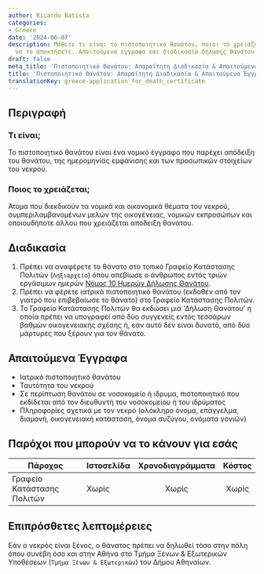 ```yaml
---
author: Ricardo Batista
categories:
- Greece
date: '2024-06-07'
description: Μάθετε τι είναι το πιστοποιητικό θανάτου, ποιοι το χρειάζονται και πώς
  να το αποκτήσετε. Απαιτούμενα έγγραφα και διαδικασία δήλωσης θανάτου.
draft: false
meta_title: 'Πιστοποιητικό Θανάτου: Απαραίτητη Διαδικασία & Απαιτούμενα Έγγραφα'
title: 'Πιστοποιητικό Θανάτου: Απαραίτητη Διαδικασία & Απαιτούμενα Έγγραφα'
translationKey: greece-application_for_death_certificate
---
```



## Περιγραφή
### Τι είναι;
Το πιστοποιητικό θανάτου είναι ένα νομικό έγγραφο που παρέχει απόδειξη του θανάτου, της ημερομηνίας εμφάνισης και των προσωπικών στοιχείων του νεκρού.

### Ποιος το χρειάζεται;
Άτομα που διεκδικούν τα νομικά και οικονομικά θέματα του νεκρού, συμπεριλαμβανομένων μελών της οικογένειας, νομικών εκπροσώπων και οποιουδήποτε άλλου που χρειάζεται απόδειξη θανάτου.

## Διαδικασία
1. Πρέπει να αναφέρετε το θάνατο στο τοπικό Γραφείο Κατάστασης Πολιτών (`Ληξιαρχείο`) όπου απεβίωσε ο άνθρωπος εντός τριών εργάσιμων ημερών [Νόμος 10 Ημερών Δήλωσης Θανάτου](http://www.et.gr/idocs-nph/search/pdfViewerForm.html?args=5C7QrtC22wFqn3SuuYvHOdtvSoClrL8hP6_J2_LCDax5MXD0LzQTLWPU9yLzB8V68knBzLCmTXKaO6fpVZ6Lx3UnKl3nP8NxdnJ5r9cmWyJWelDvWS_18kAEhATUkJb0x1LIdQ163nV9K--td6SIuSWKqOir9-8v2vvNo90krBzEY#tab-3).
2. Πρέπει να φέρετε ιατρικό πιστοποιητικό θανάτου (εκδοθέν από τον γιατρό που επιβεβαίωσε το θάνατο) στο Γραφείο Κατάστασης Πολιτών.
3. Το Γραφείο Κατάστασης Πολιτών θα εκδώσει μια 'Δήλωση Θανάτου' η οποία πρέπει να υπογραφεί από δύο συγγενείς εντός τεσσάρων βαθμών οικογενειακής σχέσης ή, εάν αυτό δεν είναι δυνατό, από δύο μάρτυρες που ξέρουν για τον θάνατο.

## Απαιτούμενα Έγγραφα
- Ιατρικό πιστοποιητικό θανάτου
- Ταυτότητα του νεκρού
- Σε περίπτωση θανάτου σε νοσοκομείο ή ιδρυμα, πιστοποιητικό που εκδίδεται από τον διευθυντή του νοσοκομείου ή του ιδρύματος
- Πληροφορίες σχετικά με τον νεκρό (ολόκληρο όνομα, επάγγελμα, διαμονή, οικογενειακή κατάσταση, όνομα συζύγου, ονόματα γονιών)

## Παρόχοι που μπορούν να το κάνουν για εσάς

| Πάροχος        |     Ιστοσελίδα     |     Χρονοδιαγράμματα    |       Κόστος      |
| --------------- | --------------- |  :-------------: | :-------------: |
| Γραφείο Κατάστασης Πολιτών      |  Χωρίς      |      Χωρίς      |        Χωρίς       |

## Επιπρόσθετες λεπτομέρειες
Εάν ο νεκρός είναι ξένος, ο θάνατος πρέπει να δηλωθεί τόσο στην πόλη όπου συνέβη όσο και στην Αθήνα στο Τμήμα Ξένων & Εξωτερικών Υποθέσεων (`Τμήμα Ξένων & Εξωτερικών`) του Δήμου Αθηναίων.